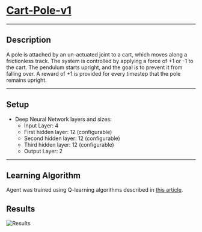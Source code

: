 # [Cart-Pole-v1](https://gym.openai.com/envs/CartPole-v1/)

---

## Description
A pole is attached by an un-actuated joint to a cart, which moves along a frictionless track. The system is controlled
by applying a force of +1 or -1 to the cart. The pendulum starts upright,
and the goal is to prevent it from falling over. A reward of +1 is provided for every timestep that the pole remains upright.

---

## Setup
* Deep Neural Network layers and sizes:
    * Input Layer: 4
    * First hidden layer: 12 (configurable)
    * Second hidden layer: 12 (configurable)
    * Third hidden layer: 12 (configurable)
    * Output Layer: 2


---

## Learning Algorithm
Agent was trained using Q-learning algorithms described in [this article](http://www.davidqiu.com:8888/research/nature14236.pdf).

## Results

![Results](https://github.com/yrafiyev/openai-gym/tree/master/cart-pole/batch_32_layer_12.jpg)